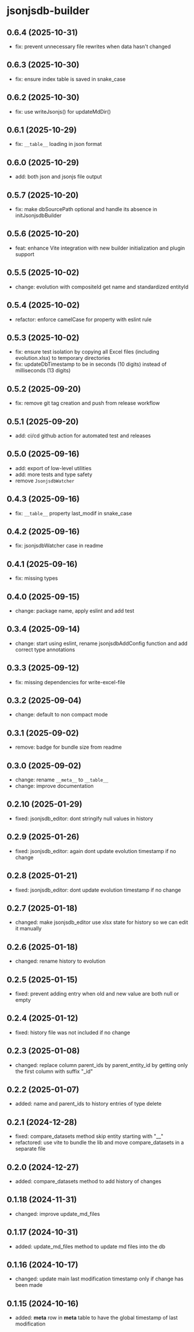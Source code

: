 # jsonjsdb-builder

## 0.6.4 (2025-10-31)

- fix: prevent unnecessary file rewrites when data hasn't changed

## 0.6.3 (2025-10-30)

- fix: ensure index table is saved in snake_case

## 0.6.2 (2025-10-30)

- fix: use writeJsonjs() for updateMdDir()

## 0.6.1 (2025-10-29)

- fix: `__table__` loading in json format

## 0.6.0 (2025-10-29)

- add: both json and jsonjs file output

## 0.5.7 (2025-10-20)

- fix: make dbSourcePath optional and handle its absence in initJsonjsdbBuilder

## 0.5.6 (2025-10-20)

- feat: enhance Vite integration with new builder initialization and plugin support

## 0.5.5 (2025-10-02)

- change: evolution with compositeId get name and standardized entityId

## 0.5.4 (2025-10-02)

- refactor: enforce camelCase for property with eslint rule

## 0.5.3 (2025-10-02)

- fix: ensure test isolation by copying all Excel files (including evolution.xlsx) to temporary directories
- fix: updateDbTimestamp to be in seconds (10 digits) instead of milliseconds (13 digits)

## 0.5.2 (2025-09-20)

- fix: remove git tag creation and push from release workflow

## 0.5.1 (2025-09-20)

- add: ci/cd github action for automated test and releases

## 0.5.0 (2025-09-16)

- add: export of low-level utilities
- add: more tests and type safety
- remove `JsonjsdbWatcher`

## 0.4.3 (2025-09-16)

- fix: `__table__` property last_modif in snake_case

## 0.4.2 (2025-09-16)

- fix: jsonjsdbWatcher case in readme

## 0.4.1 (2025-09-16)

- fix: missing types

## 0.4.0 (2025-09-15)

- change: package name, apply eslint and add test

## 0.3.4 (2025-09-14)

- change: start using eslint, rename jsonjsdbAddConfig function and add correct type annotations

## 0.3.3 (2025-09-12)

- fix: missing dependencies for write-excel-file

## 0.3.2 (2025-09-04)

- change: default to non compact mode

## 0.3.1 (2025-09-02)

- remove: badge for bundle size from readme

## 0.3.0 (2025-09-02)

- change: rename `__meta__` to `__table__`
- change: improve documentation

## 0.2.10 (2025-01-29)

- fixed: jsonjsdb_editor: dont stringify null values in history

## 0.2.9 (2025-01-26)

- fixed: jsonjsdb_editor: again dont update evolution timestamp if no change

## 0.2.8 (2025-01-21)

- fixed: jsonjsdb_editor: dont update evolution timestamp if no change

## 0.2.7 (2025-01-18)

- changed: make jsonjsdb_editor use xlsx state for history so we can edit it manually

## 0.2.6 (2025-01-18)

- changed: rename history to evolution

## 0.2.5 (2025-01-15)

- fixed: prevent adding entry when old and new value are both null or empty

## 0.2.4 (2025-01-12)

- fixed: history file was not included if no change

## 0.2.3 (2025-01-08)

- changed: replace column parent_ids by parent_entity_id by getting only the first column with suffix "\_id"

## 0.2.2 (2025-01-07)

- added: name and parent_ids to history entries of type delete

## 0.2.1 (2024-12-28)

- fixed: compare_datasets method skip entity starting with "\_\_"
- refactored: use vite to bundle the lib and move compare_datasets in a separate file

## 0.2.0 (2024-12-27)

- added: compare_datasets method to add history of changes

## 0.1.18 (2024-11-31)

- changed: improve update_md_files

## 0.1.17 (2024-10-31)

- added: update_md_files method to update md files into the db

## 0.1.16 (2024-10-17)

- changed: update main last modification timestamp only if change has been made

## 0.1.15 (2024-10-16)

- added: **meta** row in **meta** table to have the global timestamp of last modification
